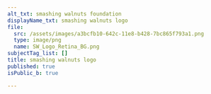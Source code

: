 ```yaml
---
alt_txt: smashing walnuts foundation
displayName_txt: smashing walnuts logo
file:
  src: /assets/images/a3bcfb10-642c-11e8-b428-7bc865f793a1.png
  type: image/png
  name: SW_Logo_Retina_BG.png
subjectTag_list: []
title: smashing walnuts logo
published: true
isPublic_b: true

---
```



